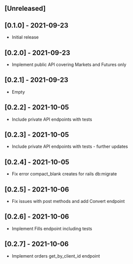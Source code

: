 ## [Unreleased]

## [0.1.0] - 2021-09-23
- Initial release

## [0.2.0] - 2021-09-23
- Implement public API covering Markets and Futures only

## [0.2.1] - 2021-09-23
- Empty

## [0.2.2] - 2021-10-05
- Include private API endpoints with tests

## [0.2.3] - 2021-10-05
- Include private API endpoints with tests - further updates

## [0.2.4] - 2021-10-05
- Fix error compact_blank creates for rails db:migrate

## [0.2.5] - 2021-10-06
- Fix issues with post methods and add Convert endpoint

## [0.2.6] - 2021-10-06
- Implement Fills endpoint including tests

## [0.2.7] - 2021-10-06
- Implement orders get_by_client_id endpoint